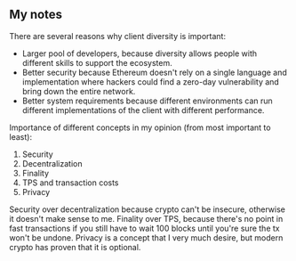 ## My notes
There are several reasons why client diversity is important:
- Larger pool of developers, because diversity allows people with different skills to support the ecosystem.
- Better security because Ethereum doesn't rely on a single language and implementation where hackers could find a zero-day vulnerability and bring down the entire network.
- Better system requirements because different environments can run different implementations of the client with different performance.

Importance of different concepts in my opinion (from most important to least):
1. Security
2. Decentralization
3. Finality
4. TPS and transaction costs
5. Privacy

Security over decentralization because crypto can't be insecure, otherwise it doesn't make sense to me. Finality over TPS, because there's no point in fast transactions if you still have to wait 100 blocks until you're sure the tx won't be undone.
Privacy is a concept that I very much desire, but modern crypto has proven that it is optional.